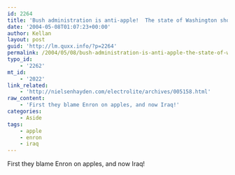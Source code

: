 ```yaml
---
id: 2264
title: 'Bush administration is anti-apple!  The state of Washington should rise up!'
date: '2004-05-08T01:07:23+00:00'
author: Kellan
layout: post
guid: 'http://lm.quxx.info/?p=2264'
permalink: /2004/05/08/bush-administration-is-anti-apple-the-state-of-washington-should-rise-up/
typo_id:
    - '2262'
mt_id:
    - '2022'
link_related:
    - 'http://nielsenhayden.com/electrolite/archives/005158.html'
raw_content:
    - 'First they blame Enron on apples, and now Iraq!'
categories:
    - Aside
tags:
    - apple
    - enron
    - iraq
---
```


First they blame Enron on apples, and now Iraq!